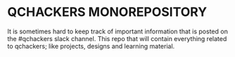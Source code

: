 # QCHACKERS MONOREPOSITORY

It is sometimes hard to keep track of important information that is posted on the #qchackers slack channel. This repo that will contain everything related to qchackers; like projects, designs and learning material.
